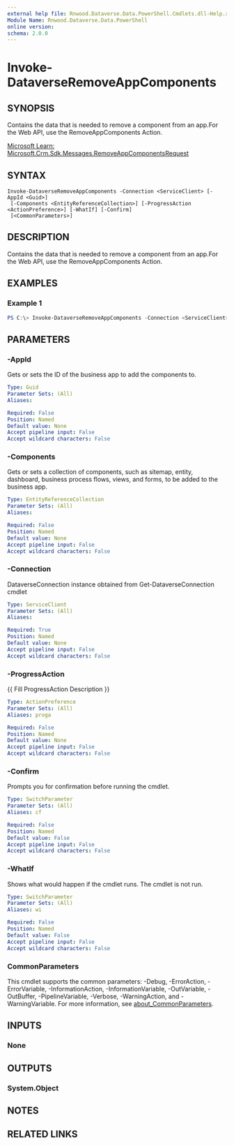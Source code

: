 ```yaml
---
external help file: Rnwood.Dataverse.Data.PowerShell.Cmdlets.dll-Help.xml
Module Name: Rnwood.Dataverse.Data.PowerShell
online version:
schema: 2.0.0
---
```


# Invoke-DataverseRemoveAppComponents

## SYNOPSIS
Contains the data that is needed to remove a component from an app.For the Web API, use the RemoveAppComponents Action.

[Microsoft Learn: Microsoft.Crm.Sdk.Messages.RemoveAppComponentsRequest](https://learn.microsoft.com/dotnet/api/Microsoft.Crm.Sdk.Messages.RemoveAppComponentsRequest)

## SYNTAX

```
Invoke-DataverseRemoveAppComponents -Connection <ServiceClient> [-AppId <Guid>]
 [-Components <EntityReferenceCollection>] [-ProgressAction <ActionPreference>] [-WhatIf] [-Confirm]
 [<CommonParameters>]
```

## DESCRIPTION
Contains the data that is needed to remove a component from an app.For the Web API, use the RemoveAppComponents Action.

## EXAMPLES

### Example 1
```powershell
PS C:\> Invoke-DataverseRemoveAppComponents -Connection <ServiceClient> -AppId <Guid> -Components <EntityReferenceCollection>
```

## PARAMETERS

### -AppId
Gets or sets the ID of the business app to add the components to.

```yaml
Type: Guid
Parameter Sets: (All)
Aliases:

Required: False
Position: Named
Default value: None
Accept pipeline input: False
Accept wildcard characters: False
```

### -Components
Gets or sets a collection of components, such as sitemap, entity, dashboard, business process flows, views, and forms, to be added to the business app.

```yaml
Type: EntityReferenceCollection
Parameter Sets: (All)
Aliases:

Required: False
Position: Named
Default value: None
Accept pipeline input: False
Accept wildcard characters: False
```

### -Connection
DataverseConnection instance obtained from Get-DataverseConnection cmdlet

```yaml
Type: ServiceClient
Parameter Sets: (All)
Aliases:

Required: True
Position: Named
Default value: None
Accept pipeline input: False
Accept wildcard characters: False
```

### -ProgressAction
{{ Fill ProgressAction Description }}

```yaml
Type: ActionPreference
Parameter Sets: (All)
Aliases: proga

Required: False
Position: Named
Default value: None
Accept pipeline input: False
Accept wildcard characters: False
```

### -Confirm
Prompts you for confirmation before running the cmdlet.

```yaml
Type: SwitchParameter
Parameter Sets: (All)
Aliases: cf

Required: False
Position: Named
Default value: False
Accept pipeline input: False
Accept wildcard characters: False
```

### -WhatIf
Shows what would happen if the cmdlet runs. The cmdlet is not run.

```yaml
Type: SwitchParameter
Parameter Sets: (All)
Aliases: wi

Required: False
Position: Named
Default value: False
Accept pipeline input: False
Accept wildcard characters: False
```

### CommonParameters
This cmdlet supports the common parameters: -Debug, -ErrorAction, -ErrorVariable, -InformationAction, -InformationVariable, -OutVariable, -OutBuffer, -PipelineVariable, -Verbose, -WarningAction, and -WarningVariable. For more information, see [about_CommonParameters](http://go.microsoft.com/fwlink/?LinkID=113216).

## INPUTS

### None
## OUTPUTS

### System.Object
## NOTES

## RELATED LINKS
